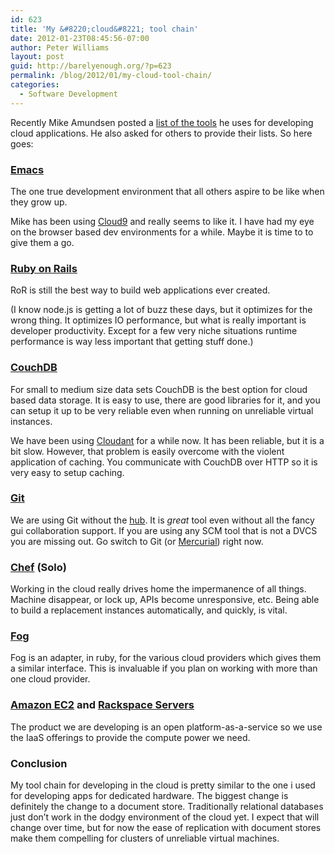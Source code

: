 ```yaml
---
id: 623
title: 'My &#8220;cloud&#8221; tool chain'
date: 2012-01-23T08:45:56-07:00
author: Peter Williams
layout: post
guid: http://barelyenough.org/?p=623
permalink: /blog/2012/01/my-cloud-tool-chain/
categories:
  - Software Development
---
```

Recently Mike Amundsen posted a [list of the tools](http://www.amundsen.com/blog/archives/1116) he uses for developing cloud applications. He also asked for others to provide their lists. So here goes:<section> 

### [Emacs](http://www.gnu.org/software/emacs/)

The one true development environment that all others aspire to be like when they grow up.

Mike has been using [Cloud9](http://c9.io/) and really seems to like it. I have had my eye on the browser based dev environments for a while. Maybe it is time to to give them a go.</section> <section> 

### [Ruby on Rails](http://rubyonrails.org)

RoR is still the best way to build web applications ever created.

(I know node.js is getting a lot of buzz these days, but it optimizes for the wrong thing. It optimizes IO performance, but what is really important is developer productivity. Except for a few very niche situations runtime performance is way less important that getting stuff done.)</section> <section> 

### [CouchDB](http://couchdb.apache.org/)

For small to medium size data sets CouchDB is the best option for cloud based data storage. It is easy to use, there are good libraries for it, and you can setup it up to be very reliable even when running on unreliable virtual instances.

We have been using [Cloudant](http://cloudant.com) for a while now. It has been reliable, but it is a bit slow. However, that problem is easily overcome with the violent application of caching. You communicate with CouchDB over HTTP so it is very easy to setup caching.</section> <section> 

### [Git](http://git-scm.com/)

We are using Git without the [hub](http://github.com). It is _great_ tool even without all the fancy gui collaboration support. If you are using any SCM tool that is not a DVCS you are missing out. Go switch to Git (or [Mercurial](http://mercurial.selenic.com/)) right now.</section> <section> 

### [Chef](http://www.opscode.com/chef/) (Solo)

Working in the cloud really drives home the impermanence of all things. Machine disappear, or lock up, APIs become unresponsive, etc. Being able to build a replacement instances automatically, and quickly, is vital.</section> <section> 

### [Fog](http://fog.io/1.1.2/index.html)

Fog is an adapter, in ruby, for the various cloud providers which gives them a similar interface. This is invaluable if you plan on working with more than one cloud provider.</section> <section> 

### [Amazon EC2](http://aws.amazon.com/ec2/) and [Rackspace Servers](http://www.rackspace.com/cloud/cloud_hosting_products/servers/)

The product we are developing is an open platform-as-a-service so we use the IaaS offerings to provide the compute power we need.</section> <section> 

### Conclusion

My tool chain for developing in the cloud is pretty similar to the one i used for developing apps for dedicated hardware. The biggest change is definitely the change to a document store. Traditionally relational databases just don&#8217;t work in the dodgy environment of the cloud yet. I expect that will change over time, but for now the ease of replication with document stores make them compelling for clusters of unreliable virtual machines.</section>